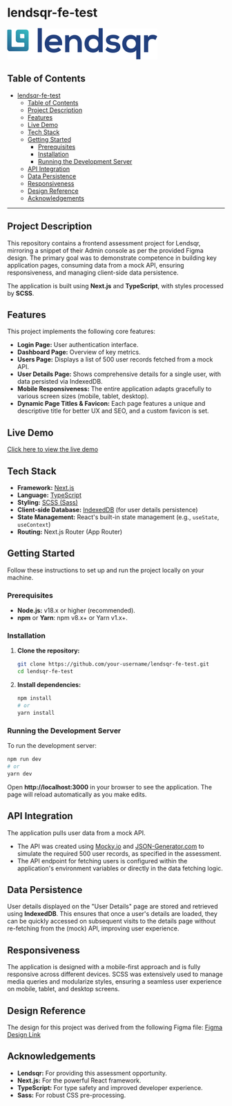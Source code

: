 # lendsqr-fe-test

![Lendsqr log](./public/logo.svg "Optional title text")

## Table of Contents

- [lendsqr-fe-test](#)
  - [Table of Contents](#table-of-contents)
  - [Project Description](#project-description)
  - [Features](#features)
  - [Live Demo](#live-demo)
  - [Tech Stack](#tech-stack)
  - [Getting Started](#getting-started)
    - [Prerequisites](#prerequisites)
    - [Installation](#installation)
    - [Running the Development Server](#running-the-development-server)
  - [API Integration](#api-integration)
  - [Data Persistence](#data-persistence)
  - [Responsiveness](#responsiveness)
  - [Design Reference](#design-reference)
  - [Acknowledgements](#acknowledgements)

---

## Project Description

This repository contains a frontend assessment project for Lendsqr, mirroring a snippet of their Admin console as per the provided Figma design. The primary goal was to demonstrate competence in building key application pages, consuming data from a mock API, ensuring responsiveness, and managing client-side data persistence.

The application is built using **Next.js** and **TypeScript**, with styles processed by **SCSS**.

## Features

This project implements the following core features:

- **Login Page:** User authentication interface.
- **Dashboard Page:** Overview of key metrics.
- **Users Page:** Displays a list of 500 user records fetched from a mock API.
- **User Details Page:** Shows comprehensive details for a single user, with data persisted via IndexedDB.
- **Mobile Responsiveness:** The entire application adapts gracefully to various screen sizes (mobile, tablet, desktop).
- **Dynamic Page Titles & Favicon:** Each page features a unique and descriptive title for better UX and SEO, and a custom favicon is set.

## Live Demo

[Click here to view the live demo](https://emmanuel-ezema-lendsqr-fe-test.vercel.app)

## Tech Stack

- **Framework:** [Next.js](https://nextjs.org/)
- **Language:** [TypeScript](https://www.typescriptlang.org/)
- **Styling:** [SCSS (Sass)](https://sass-lang.com/)
- **Client-side Database:** [IndexedDB](https://developer.mozilla.org/en-US/docs/Web/API/IndexedDB_API) (for user details persistence)
- **State Management:** React's built-in state management (e.g., `useState`, `useContext`)
- **Routing:** Next.js Router (App Router)

## Getting Started

Follow these instructions to set up and run the project locally on your machine.

### Prerequisites

- **Node.js:** v18.x or higher (recommended).
- **npm** or **Yarn**: npm v8.x+ or Yarn v1.x+.

### Installation

1.  **Clone the repository:**
    ```bash
    git clone https://github.com/your-username/lendsqr-fe-test.git
    cd lendsqr-fe-test
    ```
2.  **Install dependencies:**
    ```bash
    npm install
    # or
    yarn install
    ```

### Running the Development Server

To run the development server:

```bash
npm run dev
# or
yarn dev
```

Open **http://localhost:3000** in your browser to see the application. The page will reload automatically as you make edits.

## API Integration

The application pulls user data from a mock API.

- The API was created using [Mocky.io](https://mocky.io/) and [JSON-Generator.com](https://json-generator.com/) to simulate the required 500 user records, as specified in the assessment.
- The API endpoint for fetching users is configured within the application's environment variables or directly in the data fetching logic.

## Data Persistence

User details displayed on the "User Details" page are stored and retrieved using **IndexedDB**. This ensures that once a user's details are loaded, they can be quickly accessed on subsequent visits to the details page without re-fetching from the (mock) API, improving user experience.

## Responsiveness

The application is designed with a mobile-first approach and is fully responsive across different devices. SCSS was extensively used to manage media queries and modularize styles, ensuring a seamless user experience on mobile, tablet, and desktop screens.

## Design Reference

The design for this project was derived from the following Figma file:
[Figma Design Link](https://www.figma.com/file/ZKILoCoIoy1IESdBpq3GNC/FrontendTesting?node-id=5530%3A0)

## Acknowledgements

- **Lendsqr:** For providing this assessment opportunity.
- **Next.js:** For the powerful React framework.
- **TypeScript:** For type safety and improved developer experience.
- **Sass:** For robust CSS pre-processing.
